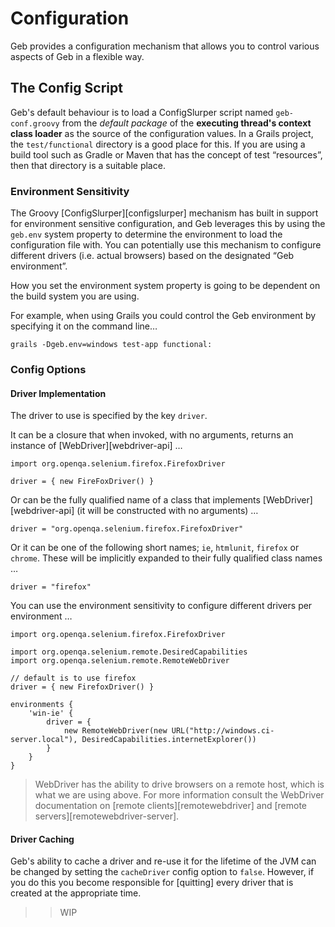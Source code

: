 # Configuration

Geb provides a configuration mechanism that allows you to control various aspects of Geb in a flexible way.

## The Config Script

Geb's default behaviour is to load a ConfigSlurper script named `geb-conf.groovy` from the *default package* of the **executing thread's context class loader** as the source of the configuration values. In a Grails project, the `test/functional` directory is a good place for this. If you are using a build tool such as Gradle or Maven that has the concept of test “resources”, then that directory is a suitable place.

### Environment Sensitivity

The Groovy [ConfigSlurper][configslurper] mechanism has built in support for environment sensitive configuration, and Geb leverages this by using the `geb.env` system property to determine the environment to load the configuration file with. You can potentially use this mechanism to configure different drivers (i.e. actual browsers) based on the designated “Geb environment”.

How you set the environment system property is going to be dependent on the build system you are using. 

For example, when using Grails you could control the Geb environment by specifying it on the command line…

    grails -Dgeb.env=windows test-app functional:

### Config Options

#### Driver Implementation

The driver to use is specified by the key `driver`. 

It can be a closure that when invoked, with no arguments, returns an instance of [WebDriver][webdriver-api] …

    import org.openqa.selenium.firefox.FirefoxDriver
    
    driver = { new FireFoxDriver() }

Or can be the fully qualified name of a class that implements [WebDriver][webdriver-api] (it will be constructed with no arguments) …

    driver = "org.openqa.selenium.firefox.FirefoxDriver"

Or it can be one of the following short names; `ie`, `htmlunit`, `firefox` or `chrome`. These will be implicitly expanded to their fully qualified class names …

    driver = "firefox"

You can use the environment sensitivity to configure different drivers per environment …

    import org.openqa.selenium.firefox.FirefoxDriver
    
    import org.openqa.selenium.remote.DesiredCapabilities
    import org.openqa.selenium.remote.RemoteWebDriver
    
    // default is to use firefox
    driver = { new FirefoxDriver() }
    
    environments {
        'win-ie' {
            driver = {
                new RemoteWebDriver(new URL("http://windows.ci-server.local"), DesiredCapabilities.internetExplorer())
            }
        }
    }
    
> WebDriver has the ability to drive browsers on a remote host, which is what we are using above. For more information consult the WebDriver documentation on [remote clients][remotewebdriver] and [remote servers][remotewebdriver-server].

#### Driver Caching

Geb's ability to cache a driver and re-use it for the lifetime of the JVM can be changed by setting the `cacheDriver` config option to `false`. However, if you do this you become responsible for [quitting] every driver that is created at the appropriate time.

>> WIP